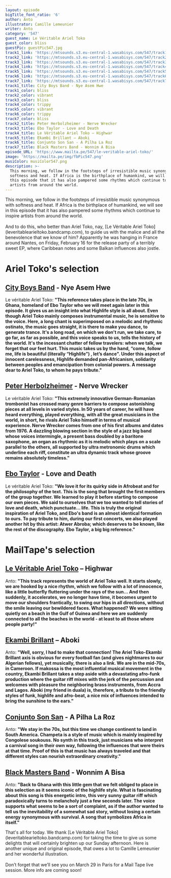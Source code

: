 ```yaml
---
layout: episode
bigTitle_font_ratio: '6'
author: Anto
illustrator: Camille Lemeunier
writer: Anto
category: '547'
guest_name: Le Véritable Ariel Toko
guest_color: bliss
guestPic: guestPic547.jpg
track1_link: 'https://mtsounds.s3.eu-central-1.wasabisys.com/547/track1.mp3'
track2_link: 'https://mtsounds.s3.eu-central-1.wasabisys.com/547/track2.mp3'
track3_link: 'https://mtsounds.s3.eu-central-1.wasabisys.com/547/track3.mp3'
track4_link: 'https://mtsounds.s3.eu-central-1.wasabisys.com/547/track4.mp3'
track5_link: 'https://mtsounds.s3.eu-central-1.wasabisys.com/547/track5.mp3'
track6_link: 'https://mtsounds.s3.eu-central-1.wasabisys.com/547/track6.mp3'
track7_link: 'https://mtsounds.s3.eu-central-1.wasabisys.com/547/track7.mp3'
track1_title: City Boys Band - Nye Asem Hwe
track1_color: bliss
track2_color: vibrant
track3_color: bliss
track4_color: trippy
track5_color: vibrant
track6_color: trippy
track7_color: bliss
track2_title: Peter Herbolzheimer - Nerve Wrecker
track3_title: Ebo Taylor - Love and Death
track4_title: Le Véritable Ariel Toko – Highwar
track5_title: Ekambi Brillant – Aboki
track6_title: Conjunto Son San - A Pilha La Roz
track7_title: Black Masters Band - Wonnim A Bisa
episode_URL: 'https://www.mailta.pe/547/le-veritable-ariel-toko/'
image: 'https://mailta.pe/img/fbPic547.png'
musiColor: musiColor547.png
description: >-
  This morning, we follow in the footsteps of irresistible music synonymous with
  softness and heat. If Africa is the birthplace of humankind, we will see in
  this episode that it has also pampered some rhythms which continue to inspire
  artists from around the world.
---
```

<p id="introduction">
	This morning, we follow in the footsteps of irresistible music synonymous with softness and heat. If Africa is the birthplace of humankind, we will see in this episode that it has also pampered some rhythms which continue to inspire artists from around the world.
	<br><br>
  And to do this, who better than Ariel Toko, nay, [Le Véritable Ariel Toko](leveritablearieltoko.bandcamp.com), to guide us with the malice and all the benevolence that we know of him? Apparently he was hanging in France around Nantes, on Friday, February 16 for the release party of a terribly sweet EP, where Caribbean notes and some Balkan influences also jostle.
</p>

# Ariel Toko's selection

## [City Boys Band](https://www.discogs.com/fr/artist/1330092-City-Boys-International-Band) - Nye Asem Hwe

Le véritable Ariel Toko: **"**This reference takes place in the late 70s, in Ghana, homeland of Ebo Taylor who we will meet again later in this episode. It gives us an insight into what Highlife style is all about. Even though Ariel Toko mainly composes instrumental music, he is sensitive to the voice. Here, a long chant is superimposed on a melodic and rhythmic ostinato, the music goes straight, it is there to make you dance, to generate trance. It's a long road, on which we don't run, we take care, to go far, as far as possible, and this voice speaks to us, tells the history of the world. It's the incessant chatter of fellow travelers: when we talk, we forget that our feet hurt. This music takes us by the hand, “come, follow me, life is beautiful (literally “Highlife”) , let’s dance". Under this aspect of innocent carelessness, Highlife demanded pan-Africanism, solidarity between peoples and emancipation from colonial powers. A message dear to Ariel Toko, to whom he pays tribute.**"**

## [Peter Herbolzheimer](https://www.discogs.com/fr/artist/96398-Peter-Herbolzheimer) - Nerve Wrecker

Le véritable Ariel Toko: **"**This extremely innovative German-Romanian trombonist has crossed many genre barriers to compose astonishing pieces at all levels in varied styles. In 50 years of career, he will have heard everything, played everything, with all the great musicians in the world, in short, he rivals Ariel Toko himself in terms of musical experience. Nerve Wrecker comes from one of his first albums and dates from 1976. A dazzling blowing section in the style of a jazz big band whose voices intermingle, a present bass doubled by a baritone saxophone, an organ as rhythmic as it is melodic which plays on a scale parallel to the others, all supported by ultra metronomic drums which underline each riff, constitute an ultra dynamic track whose groove remains absolutely timeless.**"**

## [Ebo Taylor](https://ebotaylor.bandcamp.com/) - Love and Death

Le véritable Ariel Toko: **"**We love it for its quirky side in Afrobeat and for the philosophy of the text. This is the song that brought the first members of the group together. We learned to play it before starting to compose our own pieces. We said to ourselves that we too wanted to tell stories of love and death, which punctuate… life. This is truly the original inspiration of Ariel Toko, and Ebo's band is an almost identical formation to ours. To pay tribute to him, during our first concerts, we also played another hit by this artist: Atwer Abroba; which deserves to be known, like the rest of the discography. Ebo Taylor, a big big reference.**"**

# MailTape's selection

## [Le Véritable Ariel Toko](leveritablearieltoko.bandcamp.com) – Highwar
Anto: **"**This track represents the world of Ariel Toko well. It starts slowly, we are hooked by a nice rhythm, which we follow with a lot of innocence, like a little butterfly fluttering under the rays of the sun... And then suddenly, it accelerates, we no longer have time, it becomes urgent to move our shoulders frantically, to swing our hips in all directions, without the smile leaving our bewildered faces. What happened? We were sitting quietly on a beach in the Gulf of Guinea and here we are suddenly connected to all the beaches in the world - at least to all those where people party!**"**

## [Ekambi Brillant](ekambibrillant.bandcamp.com/) – Aboki

Anto: **"**Well, sorry, I had to make that connection! The Ariel Toko-Ekambi Brillant axis is obvious for every football fan (and gives nightmares to our Algerian fellows), yet musically, there is also a link. We are in the mid-70s, in Cameroon. If makossa is the most influential musical movement in the country, Ekambi Brillant takes a step aside with a devastating afro-funk production where the guitar riff mixes with the jerk of the percussion and welcomes with pleasure the neighboring brass instruments, from Accra and Lagos. Aboki (my friend in duala) is, therefore, a tribute to the friendly styles of funk, highlife and afro-beat, a nice mix of influences intended to bring the sunshine to the ears.**"**

## [Conjunto Son San](https://www.discogs.com/artist/2549871-Conjunto-Son-San) - A Pilha La Roz

Anto: **"**We stay in the 70s, but this time we change continent to land in South America. Champeta is a style of music which is mainly inspired by Congolese soukouss. No synth in this track, just musicians who interpret a carnival song in their own way, following the influences that were theirs at that time. Proof of this is that music has always traveled and that different styles can nourish extraordinary creativity.**"**

## [Black Masters Band](https://www.discogs.com/fr/artist/1586556-The-Black-Masters-Band) - Wonnim A Bisa

Anto: **"**Back to Ghana with this little gem that we felt obliged to place in this selection as it seems iconic of the highlife style. What is fascinating about this song is this energetic intro, this very sunny guitar riff which paradoxically turns to melancholy just a few seconds later. The voice supports what seems to be a sort of complaint, as if the author wanted to tell us the inevitability of a somewhat sad story, without losing a certain energy synonymous with survival. A song that symbolizes Africa in itself.**"**

<p id="outroduction">That's all for today.
We thank [Le Véritable Ariel Toko](leveritablearieltoko.bandcamp.com) for taking the time to give us some delights that will certainly brighten up our Sunday afternoon. Here is another unique and original episode, that owes a lot to Camille Lemeunier and her wonderful illustration.
<br><br>
Don’t forget that we’ll see you on March 29 in Paris for a Mail Tape live session.
More info are coming soon!</p>
